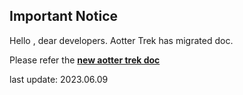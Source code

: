 ## Important Notice
Hello , dear developers.
Aotter Trek has migrated doc. 

Please refer the **[new aotter trek doc](https://aotter.gitbook.io/aotter-trek/)**

last update: 2023.06.09
